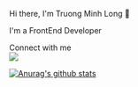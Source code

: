 Hi there, I'm Truong Minh Long 👋

I'm a FrontEnd Developer

Connect with me
<br/>
<a href="https://www.facebook.com/long.truong.737/" target="_blank"><img src="https://img.shields.io/badge/facebook-%231877F2.svg?&style=for-the-badge&logo=facebook&logoColor=white" /></a>

[![Anurag's github stats](https://github-readme-stats.vercel.app/api?username=long9a7long)](https://github.com/anuraghazra/github-readme-stats)



<!--
**long9a7long/long9a7long** is a ✨ _special_ ✨ repository because its `README.md` (this file) appears on your GitHub profile.

Here are some ideas to get you started:

- 🔭 I’m currently working on ...
- 🌱 I’m currently learning ...
- 👯 I’m looking to collaborate on ...
- 🤔 I’m looking for help with ...
- 💬 Ask me about ...
- 📫 How to reach me: ...
- 😄 Pronouns: ...
- ⚡ Fun fact: ...
-->
